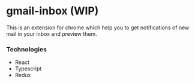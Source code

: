 # gmail-inbox (WIP)
This is an extension for chrome which help you to get notifications of new mail in your inbox and preview them.

### Technologies
- React
- Typescript
- Redux
